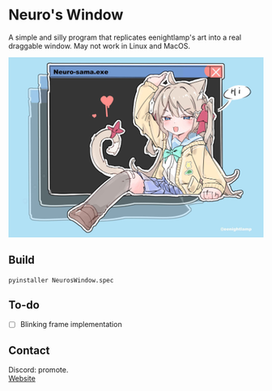 # Neuro's Window
A simple and silly program that replicates eenightlamp's art into a real draggable window. May not work in Linux and MacOS.

![Neuro's Window](https://github.com/neurofumo/NeurosWindow/blob/main/windos.jpg?raw=true)

## Build
`pyinstaller NeurosWindow.spec`

## To-do
- [ ] Blinking frame implementation

## Contact
Discord: promote. <br />
[Website](https://neuro.nya.pub/bio)
